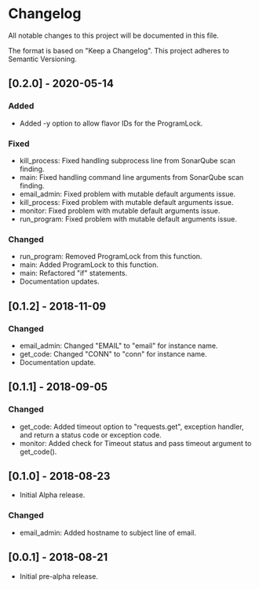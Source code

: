 # Changelog
All notable changes to this project will be documented in this file.

The format is based on "Keep a Changelog".  This project adheres to Semantic Versioning.


## [0.2.0] - 2020-05-14
### Added
- Added -y option to allow flavor IDs for the ProgramLock.

### Fixed
- kill_process:  Fixed handling subprocess line from SonarQube scan finding.
- main: Fixed handling command line arguments from SonarQube scan finding.
- email_admin:  Fixed problem with mutable default arguments issue.
- kill_process:  Fixed problem with mutable default arguments issue.
- monitor:  Fixed problem with mutable default arguments issue.
- run_program:  Fixed problem with mutable default arguments issue.

### Changed
- run_program:  Removed ProgramLock from this function.
- main: Added ProgramLock to this function.
- main:  Refactored "if" statements.
- Documentation updates.


## [0.1.2] - 2018-11-09
### Changed
- email_admin:  Changed "EMAIL" to "email" for instance name.
- get_code:  Changed "CONN" to "conn" for instance name.
- Documentation update.


## [0.1.1] - 2018-09-05
### Changed
- get_code:  Added timeout option to "requests.get", exception handler, and return a status code or exception code.
- monitor:  Added check for Timeout status and pass timeout argument to get_code().


## [0.1.0] - 2018-08-23
- Initial Alpha release.

### Changed
- email_admin:  Added hostname to subject line of email.


## [0.0.1] - 2018-08-21
- Initial pre-alpha release.

